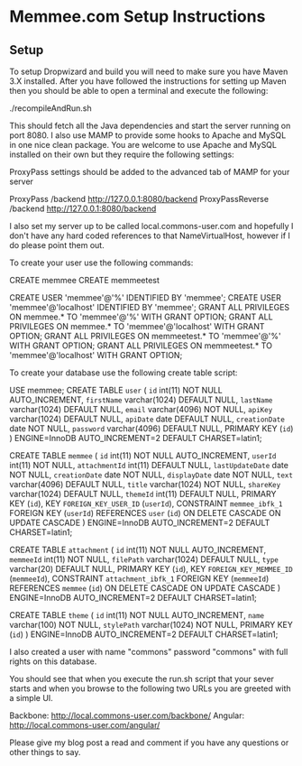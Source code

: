 Memmee.com Setup Instructions
==========================================

Setup
-----

To setup Dropwizard and build you will need to make sure you have Maven 3.X
installed. After you have followed the instructions for setting up Maven then
you should be able to open a terminal and execute the following:

./recompileAndRun.sh

This should fetch all the Java dependencies and start the server running on
port 8080. I also use MAMP to provide some hooks to Apache and MySQL in one
nice clean package. You are welcome to use Apache and MySQL installed on their
own but they require the following settings:

ProxyPass settings should be added to the advanced tab of MAMP for your server

ProxyPass /backend http://127.0.0.1:8080/backend
ProxyPassReverse /backend http://127.0.0.1:8080/backend

I also set my server up to be called local.commons-user.com and hopefully I
don't have any hard coded references to that NameVirtualHost, however if I do
please point them out.

To create your user use the following commands:

CREATE memmee
CREATE memmeetest

CREATE USER 'memmee'@'%' IDENTIFIED BY 'memmee';
CREATE USER 'memmee'@'localhost' IDENTIFIED BY 'memmee';
GRANT ALL PRIVILEGES ON memmee.* TO 'memmee'@'%' WITH GRANT OPTION;
GRANT ALL PRIVILEGES ON memmee.* TO 'memmee'@'localhost' WITH GRANT OPTION;
GRANT ALL PRIVILEGES ON memmeetest.* TO 'memmee'@'%' WITH GRANT OPTION;
GRANT ALL PRIVILEGES ON memmeetest.* TO 'memmee'@'localhost' WITH GRANT OPTION;

To create your database use the following create table script:

USE memmee;
CREATE TABLE `user` (
  `id` int(11) NOT NULL AUTO_INCREMENT,
  `firstName` varchar(1024) DEFAULT NULL,
  `lastName` varchar(1024) DEFAULT NULL,
  `email` varchar(4096) NOT NULL,
  `apiKey` varchar(1024) DEFAULT NULL,
  `apiDate` date DEFAULT NULL,
  `creationDate` date NOT NULL,
  `password` varchar(4096) DEFAULT NULL,
  PRIMARY KEY (`id`)
) ENGINE=InnoDB AUTO_INCREMENT=2 DEFAULT CHARSET=latin1;


CREATE TABLE `memmee` (
  `id` int(11) NOT NULL AUTO_INCREMENT,
  `userId` int(11) NOT NULL,
  `attachmentId` int(11) DEFAULT NULL,
  `lastUpdateDate` date NOT NULL,
  `creationDate` date NOT NULL,
  `displayDate` date NOT NULL,
  `text` varchar(4096) DEFAULT NULL,
  `title` varchar(1024) NOT NULL,
  `shareKey` varchar(1024) DEFAULT NULL,
  `themeId` int(11) DEFAULT NULL,
  PRIMARY KEY (`id`),
  KEY `FOREIGN_KEY_USER_ID` (`userId`),
  CONSTRAINT `memmee_ibfk_1` FOREIGN KEY (`userId`) REFERENCES `user` (`id`) ON DELETE CASCADE ON UPDATE CASCADE
) ENGINE=InnoDB AUTO_INCREMENT=2 DEFAULT CHARSET=latin1;


CREATE TABLE `attachment` (
  `id` int(11) NOT NULL AUTO_INCREMENT,
  `memmeeId` int(11) NOT NULL,
  `filePath` varchar(1024) DEFAULT NULL,
  `type` varchar(20) DEFAULT NULL,
  PRIMARY KEY (`id`),
  KEY `FOREIGN_KEY_MEMMEE_ID` (`memmeeId`),
  CONSTRAINT `attachment_ibfk_1` FOREIGN KEY (`memmeeId`) REFERENCES `memmee` (`id`) ON DELETE CASCADE ON UPDATE CASCADE
) ENGINE=InnoDB AUTO_INCREMENT=2 DEFAULT CHARSET=latin1;

CREATE TABLE `theme` (
  `id` int(11) NOT NULL AUTO_INCREMENT,
  `name` varchar(100) NOT NULL,
  `stylePath` varchar(1024) NOT NULL,
  PRIMARY KEY (`id`)
) ENGINE=InnoDB AUTO_INCREMENT=2 DEFAULT CHARSET=latin1;


I also created a user with name "commons" password "commons" with full rights
on this database.

You should see that when you execute the run.sh script that your sever starts
and when you browse to the following two URLs you are greeted with a simple UI.

Backbone: http://local.commons-user.com/backbone/
Angular: http://local.commons-user.com/angular/

Please give my blog post a read and comment if you have any questions or other
things to say.


